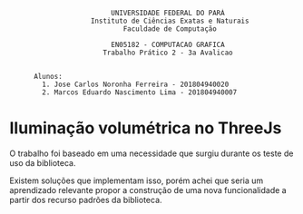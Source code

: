 ```
                         UNIVERSIDADE FEDERAL DO PARÁ
                    Instituto de Ciências Exatas e Naturais
                            Faculdade de Computação

                         EN05182 - COMPUTACAO GRAFICA
                       Trabalho Prático 2 - 3a Avalicao


      Alunos:
        1. Jose Carlos Noronha Ferreira - 201804940020
        2. Marcos Eduardo Nascimento Lima - 201804940007
```

# Iluminação volumétrica no ThreeJs

O trabalho foi baseado em uma necessidade que surgiu durante os teste de uso da
biblioteca.

Existem soluções que implementam isso, porém achei que seria um aprendizado
relevante propor a construção de uma nova funcionalidade a partir dos recurso
padrões da biblioteca.


